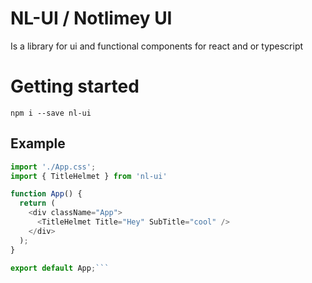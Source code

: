 # NL-UI / Notlimey UI

Is a library for ui and functional components for react and or typescript

# Getting started

`npm i --save nl-ui`

## Example

```javascript
import './App.css';
import { TitleHelmet } from 'nl-ui'

function App() {
  return (
    <div className="App">
      <TitleHelmet Title="Hey" SubTitle="cool" />
    </div>
  );
}

export default App;```

